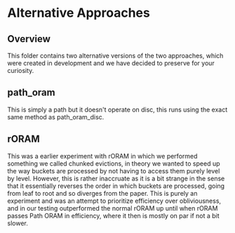 # Alternative Approaches

## Overview
This folder contains two alternative versions of the two approaches, which were created in development and we have decided to preserve for your curiosity.

## path_oram
This is simply a path but it doesn't operate on disc, this runs using the exact same method as path_oram_disc.

## rORAM
This was a earlier experiment with rORAM in which we performed something we called chunked evictions, in theory we wanted to speed up the way buckets are processed by not having to access them purely level by level. However, this is rather inaccruate as it is a bit strange in the sense that it essentially reverses the order in which buckets are processed, going from leaf to root and so diverges from the paper. This is purely an experiment and was an attempt to prioritize efficiency over obliviousness, and in our testing outperformed the normal rORAM up until when rORAM passes Path ORAM in efficiency, where it then is mostly on par if not a bit slower.